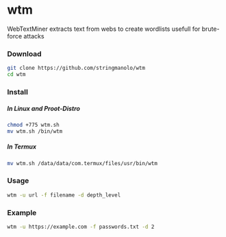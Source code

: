 # wtm
WebTextMiner extracts text from webs to create wordlists usefull for brute-force attacks

### Download

```bash
git clone https://github.com/stringmanolo/wtm
cd wtm
```

### Install

##### In Linux and Proot-Distro
```bash
chmod +775 wtm.sh
mv wtm.sh /bin/wtm
```

##### In Termux
```bash
mv wtm.sh /data/data/com.termux/files/usr/bin/wtm
```

### Usage
```bash
wtm -u url -f filename -d depth_level
```


### Example
```bash
wtm -u https://example.com -f passwords.txt -d 2
```

